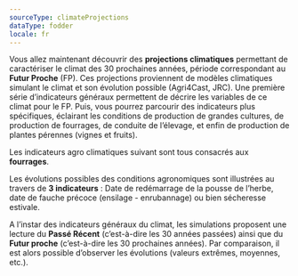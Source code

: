 ```yaml
---
sourceType: climateProjections
dataType: fodder
locale: fr
---
```

Vous allez maintenant découvrir des **projections climatiques** permettant de caractériser le climat des 30 prochaines années, période correspondant au **Futur Proche** (FP). Ces projections proviennent de modèles climatiques simulant le climat et son évolution possible (Agri4Cast, JRC).
Une première série d’indicateurs généraux permettent de décrire les variables de ce climat pour le FP. Puis, vous pourrez parcourir des indicateurs plus spécifiques, éclairant les conditions de production de grandes cultures, de production de fourrages, de conduite de l’élevage, et enfin de production de plantes pérennes (vignes et fruits).

Les indicateurs agro climatiques suivant sont tous consacrés aux **fourrages**.

Les évolutions possibles des conditions agronomiques sont illustrées au travers
de **3 indicateurs** : Date de redémarrage de la pousse de l’herbe, date de
fauche précoce (ensilage - enrubannage) ou bien sécheresse estivale.

A l’instar des indicateurs généraux du climat, les simulations proposent une
lecture du **Passé Récent** (c’est-à-dire les 30 années passées) ainsi que du
**Futur proche** (c’est-à-dire les 30 prochaines années). Par comparaison, il
est alors possible d’observer les évolutions (valeurs extrêmes, moyennes,
etc.).
